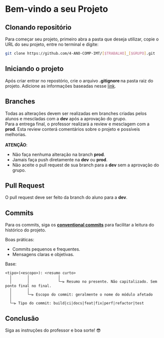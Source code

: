 # Bem-vindo a seu Projeto

## Clonando repositório

Para começar seu projeto, primeiro abra a pasta que deseja utilizar, copie o URL do seu projeto, entre no terminal e digite:

```bash
git clone https://github.com/4-ANO-COMP-IMT/[$TRABALHO]_[$GRUPO].git
```

## Iniciando o projeto

Após criar entrar no repostório, crie o arquivo <strong> .gitignore </strong> na pasta raiz do projeto. Adicione as informações baseadas nesse [link](https://github.com/github/gitignore).

## Branches
Todas as alterações devem ser realizadas em branches criadas pelos alunos e mescladas com a <strong>dev</strong> após a aprovação do grupo.<br>
Para a entrega final, o professor realizará a review e mesclagem com a <strong>prod</strong>. Esta review conterá comentários sobre o projeto e possíveis melhorias.
<br>
<br>
<strong>ATENÇÃO</strong>:
 - Não faça nenhuma alteração na branch <strong>prod</strong>.
 - Jamais faça push diretamente na <strong>dev</strong> ou <strong>prod</strong>.
 -  Não aceite o pull request de sua branch para a <strong>dev</strong> sem a aprovação do grupo.

## Pull Request
O pull request deve ser feito da branch do aluno para a <strong>dev</strong>.<br>


## Commits 
Para os commits, siga os <strong>[conventional commits](https://www.conventionalcommits.org/en/v1.0.0/)</strong> para facilitar a leitura do histórico do projeto.

Boas práticas:
- Commits pequenos e frequentes.
- Mensagens claras e objetivas.

Base:


```
<tipo>(<escopo>): <resumo curto>
  │       │             │
  │       │             └─⫸ Resumo no presente. Não capitalizado. Sem ponto final no final.
  │       │
  │       └─⫸ Escopo do commit: geralmente o nome do módulo afetado
  │
  └─⫸ Tipo do commit: build|ci|docs|feat|fix|perf|refactor|test
```

## Conclusão

Siga as instruções do professor e boa sorte! 😎
